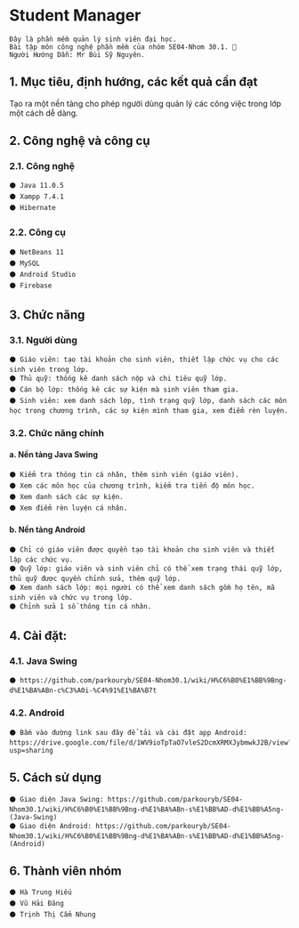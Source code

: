 # Student Manager

    Đây là phần mềm quản lý sinh viên đại học.
    Bài tập môn công nghệ phần mềm của nhóm SE04-Nhom 30.1. 💖
    Người Hướng Dẫn: Mr Bùi Sỹ Nguyên.

## 1. Mục tiêu, định hướng, các kết quả cần đạt
Tạo ra một nền tảng cho phép người dùng quản lý các công việc trong lớp một cách dễ dàng.

## 2. Công nghệ và công cụ
### 2.1. Công nghệ
	⚫ Java 11.0.5
	⚫ Xampp 7.4.1
	⚫ Hibernate
### 2.2. Công cụ
	⚫ NetBeans 11
	⚫ MySQL
	⚫ Android Studio
	⚫ Firebase

## 3. Chức năng
### 3.1. Người dùng
	⚫ Giáo viên: tạo tài khoản cho sinh viên, thiết lập chức vụ cho các sinh viên trong lớp.
	⚫ Thủ quỹ: thống kê danh sách nộp và chi tiêu quỹ lớp.
	⚫ Cán bộ lớp: thống kê các sự kiện mà sinh viên tham gia.
	⚫ Sinh viên: xem danh sách lớp, tình trạng quỹ lớp, danh sách các môn học trong chương trình, các sự kiện mình tham gia, xem điểm rèn luyện.
### 3.2. Chức năng chính
#### a. Nền tảng Java Swing
	⚫ Kiểm tra thông tin cá nhân, thêm sinh viên (giáo viên).
	⚫ Xem các môn học của chương trình, kiểm tra tiến độ môn học.
	⚫ Xem danh sách các sự kiện.
	⚫ Xem điểm rèn luyện cá nhân.
#### b. Nền tảng Android
	⚫ Chỉ có giáo viên được quyền tạo tài khoản cho sinh viên và thiết lập các chức vụ.
	⚫ Quỹ lớp: giáo viên và sinh viên chỉ có thể xem trạng thái quỹ lớp, thủ quỹ được quyền chỉnh sửa, thêm quỹ lớp.
	⚫ Xem danh sách lớp: mọi người có thể xem danh sách gồm họ tên, mã sinh viên và chức vụ trong lớp.
	⚫ Chỉnh sửa 1 số thông tin cá nhân.

## 4. Cài đặt: 
### 4.1. Java Swing
	⚫ https://github.com/parkouryb/SE04-Nhom30.1/wiki/H%C6%B0%E1%BB%9Bng-d%E1%BA%ABn-c%C3%A0i-%C4%91%E1%BA%B7t
### 4.2. Android
	⚫ Bấm vào đường link sau đây để tải và cài đặt app Android: https://drive.google.com/file/d/1WV9ioTpTaO7vleS2DcmXRMXJybmwkJ2B/view?usp=sharing 	 

## 5. Cách sử dụng
	⚫ Giao diện Java Swing: https://github.com/parkouryb/SE04-Nhom30.1/wiki/H%C6%B0%E1%BB%9Bng-d%E1%BA%ABn-s%E1%BB%AD-d%E1%BB%A5ng-(Java-Swing)
	⚫ Giao diện Android: https://github.com/parkouryb/SE04-Nhom30.1/wiki/H%C6%B0%E1%BB%9Bng-d%E1%BA%ABn-s%E1%BB%AD-d%E1%BB%A5ng-(Android)
	
## 6. Thành viên nhóm
	⚫ Hà Trung Hiếu
	⚫ Vũ Hải Đăng
	⚫ Trịnh Thị Cẩm Nhung
